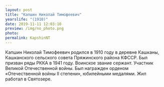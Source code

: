 ```yaml
---
layout: post
title: "Капшин Николай Тимофеевич"
yearslife: "(1910)"
date: 2019-11-11 12:03:10
preview: /img/no_photo.png
photo:
permalink: KapshinNT
---
```


Капшин Николай Тимофеевич родился в 1910 году в деревне Кашканы, Кашканского сельского совета Пряжинского района КФССР. Был призван ряды РККА в 1941 году. Воинское звание сержант. Участник Великой Отечественной войны. Был награжден орденом «Отечественной войны II степени», юбилейными медалями. Жил работал в Святозере.